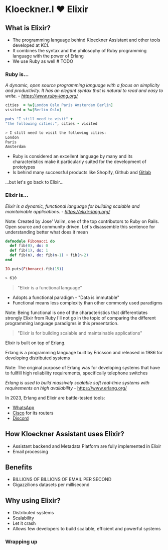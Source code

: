 # Kloeckner.I ❤️ Elixir



## What is Elixir?

* The programming language behind Kloeckner Assistant and other tools developed at KCI.
* It combines the syntax and the philosophy of Ruby programming language with the power of Erlang
* We use Ruby as well # TODO



### Ruby is...

_A dynamic, open source programming language with a focus on simplicity and productivity. It has an elegant syntax that is natural to read and easy to write. - https://www.ruby-lang.org/_



```Ruby
cities  = %w[London Oslo Paris Amsterdam Berlin]
visited = %w[Berlin Oslo]

puts "I still need to visit" + 
"the following cities:", cities - visited
```

```Bash
> I still need to visit the following cities:
London
Paris
Amsterdam
```



* Ruby is considered an excellent language by many and its characteristics make it particularly suited for the development of prototypes
* Is behind many successful products like Shopify, Github and [Gitlab](https://about.gitlab.com/blog/2018/10/29/why-we-use-rails-to-build-gitlab/)



...but let's go back to Elixir...



### Elixir is...
_Elixir is a dynamic, functional language for building scalable and maintainable applications. - https://elixir-lang.org/_

Note:
Created by Jose' Valim, one of the top contributors to Ruby on Rails.
Open source and community driven.
Let's disassemble this sentence for understanding better what does it mean



```Elixir
defmodule Fibonacci do 
  def fib(0), do: 0
  def fib(1), do: 1
  def fib(n), do: fib(n-1) + fib(n-2)
end

IO.puts(Fibonacci.fib(15))
```

```Bash
> 610
```



> "Elixir is a functional language"

* Adopts a functional paradigm - "Data is immutable"
* Functional means less complexity than other commonly used paradigms


Note: Being functional is one of the characteristics that differentiates strongly Elixir from Ruby
I'll not go in the topic of comparing the different programming language paradigms in this presentation.



> "Elixir is for building scalable and maintainable applications"

Elixir is built on top of Erlang.

Erlang is a programming language built by Ericsson and released in 1986 for developing distributed systems

Note: The original purpose of Erlang was for developing systems that have to fullfill high reliability requirements, specifically telephone switches



_Erlang is used to build massively scalable soft real-time systems with requirements on high availability_ - https://www.erlang.org/



In 2023, Erlang and Elixir are battle-tested tools:
- [WhatsApp](https://www.erlang-solutions.com/blog/20-years-of-open-source-erlang-openerlang-interview-with-anton-lavrik-from-whatsapp/)
- [Cisco](https://codesync.global/media/https-youtu-be-077-xjv6plq/) for its routers
- [Discord](https://discord.com/blog/how-discord-scaled-elixir-to-5-000-000-concurrent-users)



## How Kloeckner Assistant uses Elixir?

* Assistant backend and Metadata Platform are fully implemented in Elixir
* Email processing



## Benefits

* BILLIONS OF BILLIONS OF EMAIL PER SECOND
* Gigazzilions datasets per millisecond



## Why using Elixir?

* Distributed systems
* Scalability
* Let it crash
* Allows few developers to build scalable, efficient and powerful systems




### Wrapping up